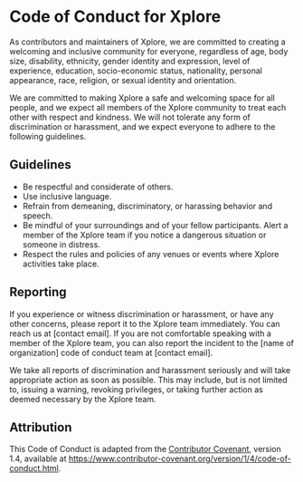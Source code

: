 # Code of Conduct for Xplore

As contributors and maintainers of Xplore, we are committed to creating a welcoming and inclusive community for everyone, regardless of age, body size, disability, ethnicity, gender identity and expression, level of experience, education, socio-economic status, nationality, personal appearance, race, religion, or sexual identity and orientation.

We are committed to making Xplore a safe and welcoming space for all people, and we expect all members of the Xplore community to treat each other with respect and kindness. We will not tolerate any form of discrimination or harassment, and we expect everyone to adhere to the following guidelines.

## Guidelines

- Be respectful and considerate of others.
- Use inclusive language.
- Refrain from demeaning, discriminatory, or harassing behavior and speech.
- Be mindful of your surroundings and of your fellow participants. Alert a member of the Xplore team if you notice a dangerous situation or someone in distress.
- Respect the rules and policies of any venues or events where Xplore activities take place.

## Reporting

If you experience or witness discrimination or harassment, or have any other concerns, please report it to the Xplore team immediately. You can reach us at [contact email]. If you are not comfortable speaking with a member of the Xplore team, you can also report the incident to the [name of organization] code of conduct team at [contact email].

We take all reports of discrimination and harassment seriously and will take appropriate action as soon as possible. This may include, but is not limited to, issuing a warning, revoking privileges, or taking further action as deemed necessary by the Xplore team.

## Attribution

This Code of Conduct is adapted from the [Contributor Covenant][homepage], version 1.4, available at https://www.contributor-covenant.org/version/1/4/code-of-conduct.html.

[homepage]: https://www.contributor-covenant.org
